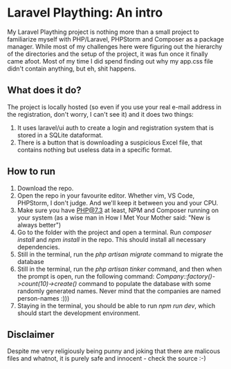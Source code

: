# Laravel Plaything: An intro

My Laravel Plaything project is nothing more than a small project to familiarize myself with PHP/Laravel, PHPStorm and Composer as a package manager. While most of my challenges here were figuring out the hierarchy of the directories and the setup of the project, it was fun once it finally came afoot. Most of my time I did spend finding out why my app.css file didn't contain anything, but eh, shit happens.

## What does it do?

The project is locally hosted (so even if you use your real e-mail address in the registration, don't worry, I can't see it) and it does two things:
1. It uses laravel/ui auth to create a login and registration system that is stored in a SQLite dataformat. 
2. There is a button that is downloading a suspicious Excel file, that contains nothing but useless data in a specific format.

## How to run
1. Download the repo. 
2. Open the repo in your favourite editor. Whether vim, VS Code, PHPStorm, I don't judge. And we'll keep it between you and your CPU.
3. Make sure you have PHP@7.3 at least, NPM and Composer running on your system (as a wise man in How I Met Your Mother said: "New is always better")
4. Go to the folder with the project and open a terminal. Run _composer install_ and _npm install_ in the repo. This should install all necessary dependencies. 
5. Still in the terminal, run the _php artisan migrate_ command to migrate the database
6. Still in the terminal, run the _php artisan tinker_ command, and then when the prompt is open, run the following command: _Company::factory()->count(10)->create()_ command to populate the database with some randomly generated names. Never mind that the companies are named person-names :)))
7. Staying in the terminal, you should be able to run _npm run dev_, which should start the development environment. 

## Disclaimer
Despite me very religiously being punny and joking that there are malicous files and whatnot, it is purely safe and innocent - check the source :-) 
